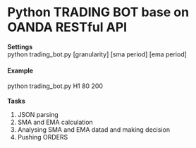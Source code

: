 <h1>Python TRADING BOT base on OANDA RESTful API</h1>

<b>Settings</b>
<br>python trading_bot.py [granularity] [sma period] [ema period]

<h4>Example</h4>
python trading_bot.py H1 80 200
<br><br>
<b>Tasks</b>
<ol>
<li>JSON parsing</li>
<li>SMA and EMA calculation</li>
<li>Analysing SMA and EMA datad and making decision</li>
<li>Pushing ORDERS</li>	
</ol>
